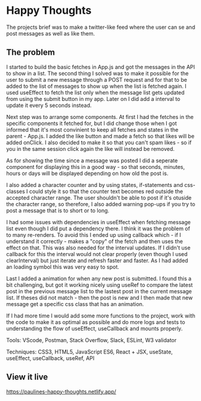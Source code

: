 # Happy Thoughts

The projects brief was to make a twitter-like feed where the user can se and post messages as well as like them.

## The problem

I started to build the basic fetches in App.js and got the messages in the API to show in a list. The second thing I solved was to make it possible for the user to submit a new message through a POST request and for that to be added to the list of messages to show up when the list is fetched again. I used useEffect to fetch the list only when the message list gets updated from using the submit button in my app. Later on I did add a interval to update it every 5 seconds instead.

Next step was to arrange some components. At first I had the fetches in the specific components it fetched for, but I did change those when I got informed that it's most convinient to keep all fetches and states in the parent - App.js. I added the like button and made a fetch so that likes will be added onClick. I also decided to make it so that you can't spam likes - so if you in the same session click again the like will instead be removed. 

As for showing the time since a message was posted I did a seperate component for displaying this in a good way - so that seconds, minutes, hours or days will be displayed depending on how old the post is.

I also added a character counter and by using states, if-statements and css-classes I could style it so that the counter text becomes red outside the accepted character range. The user shouldn't be able to post if it's otuside the character range, so therefore, I also added warning pop-ups if you try to post a message that is to short or to long.

I had some issues with dependencies in useEffect when fetching message list even though I did put a dependency there. I think it was the problem of to many re-renders. To avoid this I ended up using callback which - if I understand it correctly - makes a "copy" of the fetch and then uses the effect on that. This was also needed for the interval updates. If I didn't use callback for this the interval would not clear properly (even though I used clearInterval) but just iterate and refresh faster and faster. As I had added an loading symbol this was very easy to spot.

Last I added a animation for when any new post is submitted. I found this a bit challenging, but got it working nicely using useRef to compare the latest post in the previous message list to the lastest post in the current message list. If theses did not match - then the post is new and I then made that new message get a specific css class that has an animation.

If I had more time I would add some more functions to the project, work with the code to make it as optimal as possible and do more logs and tests to understanding the flow of useEffect, useCallback and mounts properly.

Tools: VScode, Postman, Stack Overflow, Slack, ESLint, W3 validator

Techniques: CSS3, HTML5, JavaScript ES6, React + JSX, useState, useEffect, useCallback, useRef, API

## View it live

https://paulines-happy-thoughts.netlify.app/


